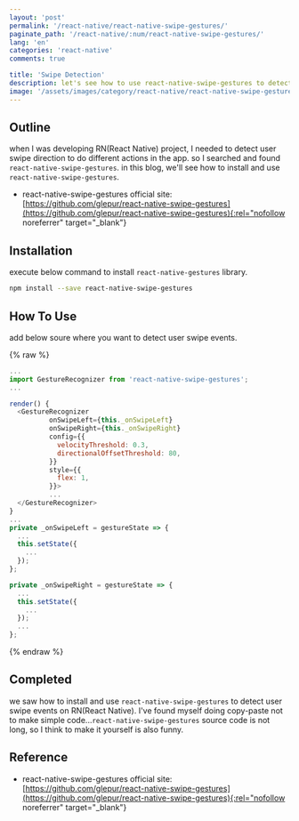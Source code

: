 ```yaml
---
layout: 'post'
permalink: '/react-native/react-native-swipe-gestures/'
paginate_path: '/react-native/:num/react-native-swipe-gestures/'
lang: 'en'
categories: 'react-native'
comments: true

title: 'Swipe Detection'
description: let's see how to use react-native-swipe-gestures to detect user swipe event on RN(React Native) project
image: '/assets/images/category/react-native/react-native-swipe-gestures.jpg'
---
```



## Outline
when I was developing RN(React Native) project, I needed to detect user swipe direction to do different actions in the app. so I searched and found ```react-native-swipe-gestures```. in this blog, we'll see how to install and use ```react-native-swipe-gestures```.

- react-native-swipe-gestures official site: [https://github.com/glepur/react-native-swipe-gestures](https://github.com/glepur/react-native-swipe-gestures){:rel="nofollow noreferrer" target="_blank"}

## Installation
execute below command to install ```react-native-gestures``` library.

```bash
npm install --save react-native-swipe-gestures
```

## How To Use
add below soure where you want to detect user swipe events.

{% raw %}
```js
...
import GestureRecognizer from 'react-native-swipe-gestures';
...

render() {
  <GestureRecognizer
          onSwipeLeft={this._onSwipeLeft}
          onSwipeRight={this._onSwipeRight}
          config={{
            velocityThreshold: 0.3,
            directionalOffsetThreshold: 80,
          }}
          style={{
            flex: 1,
          }}>
          ...
  </GestureRecognizer>
}
...
private _onSwipeLeft = gestureState => {
  ...
  this.setState({
    ...
  });
};

private _onSwipeRight = gestureState => {
  ...
  this.setState({
    ...
  });
  ...
};
```
{% endraw %}

## Completed
we saw how to install and use ```react-native-swipe-gestures``` to detect user swipe events on RN(React Native). I've found myself doing copy-paste not to make simple code...```react-native-swipe-gestures``` source code is not long, so I think to make it yourself is also funny.


## Reference
- react-native-swipe-gestures official site: [https://github.com/glepur/react-native-swipe-gestures](https://github.com/glepur/react-native-swipe-gestures){:rel="nofollow noreferrer" target="_blank"}